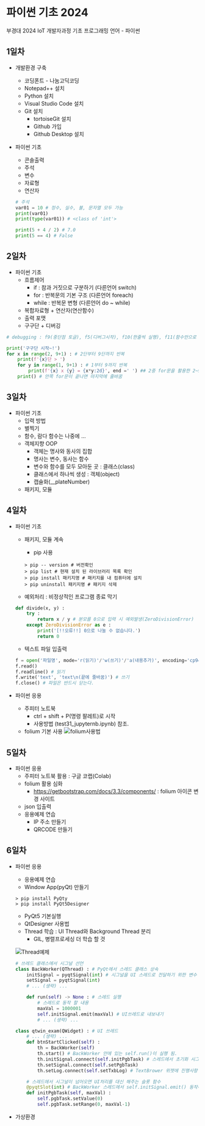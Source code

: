# 파이썬 기초 2024
부경대 2024 IoT 개발자과정 기초 프로그래밍 언어 - 파이썬


## 1일차
- 개발환경 구축
    - 코딩폰트 - 나눔고딕코딩
    - Notepad++ 설치
    - Python 설치
    - Visual Studio Code 설치
    - Git 설치
        - tortoiseGit 설치
        - Github 가입
        - Github Desktop 설치

- 파이썬 기초
    - 콘솔출력
    - 주석
    - 변수
    - 자료형
    - 연산자
    ```python
    # 주석
    var01 = 10 # 정수, 실수, 불, 문자열 모두 가능
    print(var01)
    print(type(var01)) # <class of 'int'>

    print(5 + 4 / 2) # 7.0
    print(5 == 4) # False
    ```


## 2일차
- 파이썬 기초
    - 흐름제어
        - if : 참과 거짓으로 구분하기 (다른언어 switch)
        - for : 반복문의 기본 구조 (다른언어 foreach)
        - while : 반복문 변형 (다른언어 do ~ while)
    - 복합자료형 + 연산자(연산함수)
    - 출력 포맷
    - 구구단 + 디버깅
```python
# debugging : f9(중단점 토글), f5(디버그시작), f10(한줄씩 실행), f11(함수안으로 진입) > 이후 조사식 확인

print('구구단 시작~!')
for x in range(2, 9+1) : # 2단부터 9단까지 반복
    print(f'{x}단 > ')
    for y in range(1, 9+1) : # 1부터 9까지 반복
        print(f'{x} x {y} = {x*y:2d}', end =' ') ## 2중 for문을 활용한 2~9단까지. // end = ' ' > 엔터를 공백으로 변경
    print() # 안쪽 for문이 끝나면 마지막에 줄바꿈
```


## 3일차
- 파이썬 기초
    - 입력 방법
    - 별찍기
    - 함수, 람다 함수는 나중에 ... 
    - 객체지향 OOP
        - 객체는 명사와 동사의 집합
        - 명사는 변수, 동사는 함수
        - 변수와 함수를 모두 모아둔 곳 : 클래스(class)
        - 클래스에서 하나씩 생성 : 객체(object)
        - 캡슐화(__plateNumber)
    - 패키지, 모듈


## 4일차
- 파이썬 기초
    - 패키지, 모듈 계속
        - pip 사용
        ```shell
        > pip -- version # 버전확인
        > pip list # 현재 설치 된 라이브러리 목록 확인
        > pip install 패키지명 # 패키지를 내 컴퓨터에 설치
        > pip uninstall 패키지명 # 패키지 삭제
        ```

    - 예외처리 : 비정상적인 프로그램 종료 막기
    ```python
    def divide(x, y) : 
        try :
            return x / y # 분모를 0으로 입력 시 예외발생(ZeroDivisionError)
        except ZeroDivisionError as e :
            print('[!!오류!!] 0으로 나눌 수 없습니다.')
            return 0
    ```

    - 텍스트 파일 입출력
    ```python
    f = open('파일명', mode='r(읽기)'/'w(쓰기)'/'a(내용추가)', encoding='cp949(한국어)'/'utf-8(만국 공통어)')
    f.read()
    f.readline() # 읽기
    f.write('text', 'text\n(끝에 줄바꿈)') # 쓰기
    f.close() # 파일은 반드시 닫는다.
    ```

- 파이썬 응용
    - 주피터 노트북
        - ctrl + shift + P(명령 팔레트)로 시작
        - 사용방법 (test31_jupyternb.ipynb) 참조.
    - folium 기본 사용
    ![folium사용법](https://raw.githubusercontent.com/y7pWuXAq/basic-python-2024/main/images/python_001.png)


## 5일차
- 파이썬 응용
    - 주피터 노트북 활용 : 구글 코랩(Colab)
    - folium 활용 심화
        - https://getbootstrap.com/docs/3.3/components/ : folium 아이콘 변경 사이트
    - json 입출력
    - 응용예제 연습
        - IP 주소 만들기
        - QRCODE 만들기

## 6일차
- 파이썬 응용
    - 응용예제 연습
    - Window App(pyQt) 만들기

    ```shell
    > pip install PyQty
    > pip install PyQt5Designer
    ```

    - PyQt5 기본실행
    - QtDesigner 사용법
    - Thread 학습 : UI Thread와 Background Thread 분리
        - GIL, 병렬프로세싱 더 학습 할 것

    ![Thread예제](https://raw.githubusercontent.com/y7pWuXAq/basic-python-2024/main/images/python_003.gif)

    ```python
    # 쓰레드 클래스에서 시그널 선언
    class BackWorker(QThread) : # PyQt에서 스레드 클래스 상속
        initSignal = pyqtSignal(int) # 시그널을 UI 스레드로 전달하기 위한 변수 객체
        setSignal = pyqtSignal(int)
        # ... (생략) ...

        def run(self) -> None : # 스레드 실행
            # 스레드로 동작 할 내용
            maxVal = 1000001
            self.initSignal.emit(maxVal) # UI쓰레드로 내보내기
            # ... (생략) ...

    class qtwin_exam(QWidget) : # UI 쓰레드
        # ... (생략) ...
        def btnStartClicked(self) :
            th = BackWorker(self)
            th.start() # BackWorker 안에 있는 self.run()이 실행 됨.
            th.initSignal.connect(self.initPgbTask) # 스레드에서 초기화 시그널이 오면 initPgbTask 함수가 대신 처리
            th.setSignal.connect(self.setPgbTask)
            th.setLog.connect(self.setTxbLog) # TextBrower 위젯에 진행사항 출력
    
        # 스레드에서 시그널이 넘어오면 UI처리를 대신 해주는 슬롯 함수
        @pyqtSlot(int) # BackWorker 스레드에서 self.initSignal.emit() 동작해서 실행
        def initPgbTask(self, maxVal) :
            self.pgbTask.setValue(0)
            self.pgbTask.setRange(0, maxVal-1)
    ```
       

- 가상환경
